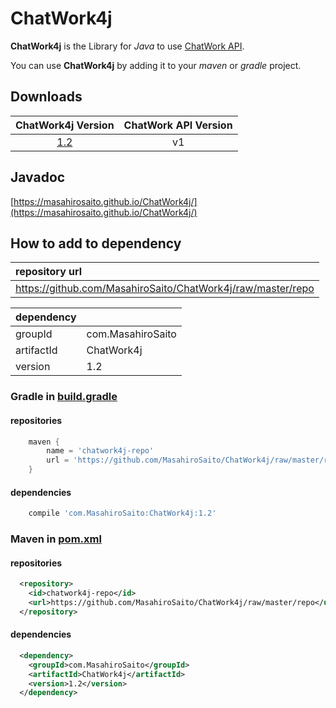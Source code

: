 # ChatWork4j

**ChatWork4j** is the Library for _Java_ to use [ChatWork API](http://developer.chatwork.com/ja/).

You can use **ChatWork4j** by adding it to your _maven_ or _gradle_ project.

## Downloads

| ChatWork4j Version | ChatWork API Version |
| :----------------: | :------------------: |
| [1.2](https://github.com/MasahiroSaito/ChatWork4j/raw/master/repo/com/MasahiroSaito/ChatWork4j/1.2/ChatWork4j-1.2.jar) | v1 |

## Javadoc

[https://masahirosaito.github.io/ChatWork4j/](https://masahirosaito.github.io/ChatWork4j/)

## How to add to dependency

| repository url                                              |
| :---------------------------------------------------------- |
| https://github.com/MasahiroSaito/ChatWork4j/raw/master/repo |

| dependency |                   |
| :--------- | :---------------- |
| groupId    | com.MasahiroSaito |
| artifactId | ChatWork4j        |
| version    | 1.2               |

### Gradle in [build.gradle]()

#### repositories

```gradle
    maven {
        name = 'chatwork4j-repo'
        url = 'https://github.com/MasahiroSaito/ChatWork4j/raw/master/repo'
    }
```

#### dependencies

```gradle
    compile 'com.MasahiroSaito:ChatWork4j:1.2'
```

### Maven in [pom.xml]()

#### repositories

```xml
  <repository>
    <id>chatwork4j-repo</id>
    <url>https://github.com/MasahiroSaito/ChatWork4j/raw/master/repo</url>
  </repository>
```

#### dependencies

```xml
  <dependency>
    <groupId>com.MasahiroSaito</groupId>
    <artifactId>ChatWork4j</artifactId>
    <version>1.2</version>
  </dependency>
```